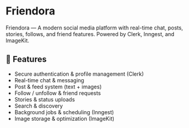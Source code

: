 # Friendora
Friendora — A modern social media platform with real-time chat, posts, stories, follows, and friend features. Powered by Clerk, Inngest, and ImageKit.

## 🚀 Features
-  Secure authentication & profile management (Clerk)
-  Real-time chat & messaging
-  Post & feed system (text + images)
-  Follow / unfollow & friend requests
-  Stories & status uploads
-  Search & discovery
-  Background jobs & scheduling (Inngest)
-  Image storage & optimization (ImageKit)